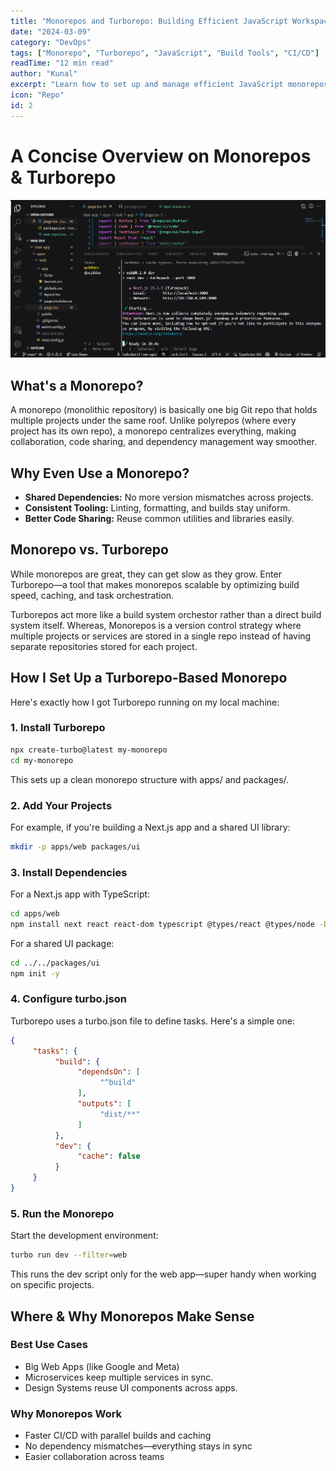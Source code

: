 ```yaml
---
title: "Monorepos and Turborepo: Building Efficient JavaScript Workspaces"
date: "2024-03-09"
category: "DevOps"
tags: ["Monorepo", "Turborepo", "JavaScript", "Build Tools", "CI/CD"]
readTime: "12 min read"
author: "Kunal"
excerpt: "Learn how to set up and manage efficient JavaScript monorepos using Turborepo for optimal build performance."
icon: "Repo"
id: 2
---
```


# A Concise Overview on Monorepos & Turborepo

![Monorepo Structure Diagram](attatchment_1.webp)

## What's a Monorepo?
A monorepo (monolithic repository) is basically one big Git repo that holds multiple projects under the same roof. Unlike polyrepos (where every project has its own repo), a monorepo centralizes everything, making collaboration, code sharing, and dependency management way smoother.

## Why Even Use a Monorepo?
- **Shared Dependencies:** No more version mismatches across projects.
- **Consistent Tooling:** Linting, formatting, and builds stay uniform.
- **Better Code Sharing:** Reuse common utilities and libraries easily.

## Monorepo vs. Turborepo
While monorepos are great, they can get slow as they grow. Enter Turborepo—a tool that makes monorepos scalable by optimizing build speed, caching, and task orchestration.

Turborepos act more like a build system orchestor rather than a direct build system itself. Whereas, Monorepos is a version control strategy where multiple projects or services are stored in a single repo instead of having separate repositories stored for each project.

## How I Set Up a Turborepo-Based Monorepo
Here's exactly how I got Turborepo running on my local machine:

### 1. Install Turborepo

```bash
npx create-turbo@latest my-monorepo
cd my-monorepo
```

This sets up a clean monorepo structure with apps/ and packages/.

### 2. Add Your Projects
For example, if you're building a Next.js app and a shared UI library:

```bash
mkdir -p apps/web packages/ui
```

### 3. Install Dependencies
For a Next.js app with TypeScript:

```bash
cd apps/web
npm install next react react-dom typescript @types/react @types/node -D
```

For a shared UI package:
```bash
cd ../../packages/ui 
npm init -y
```

### 4. Configure turbo.json
Turborepo uses a turbo.json file to define tasks. Here's a simple one:

```json
{
     "tasks": {
          "build": {
               "dependsOn": [
                    "^build"
               ],
               "outputs": [
                    "dist/**"
               ]
          },
          "dev": {
               "cache": false
          }
     }
}
```

### 5. Run the Monorepo
Start the development environment:

```bash
turbo run dev --filter=web
```

This runs the dev script only for the web app—super handy when working on specific projects.

## Where & Why Monorepos Make Sense
### Best Use Cases
- Big Web Apps (like Google and Meta)
- Microservices keep multiple services in sync.
- Design Systems reuse UI components across apps.

### Why Monorepos Work
- Faster CI/CD with parallel builds and caching
- No dependency mismatches—everything stays in sync
- Easier collaboration across teams